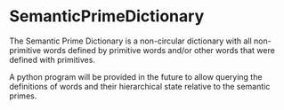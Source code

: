 # SemanticPrimeDictionary
The Semantic Prime Dictionary is a non-circular dictionary with all non-primitive words defined by primitive words and/or other words that were defined with primitives.

A python program will be provided in the future to allow querying the definitions of words and their hierarchical state relative to the semantic primes.
